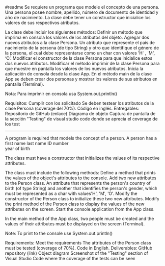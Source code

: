 #readme
Se requiere un programa que modele el concepto de una persona. Una persona posee nombre, apellido, número de documento de identidad y año de nacimiento. La clase debe tener un constructor que inicialice los valores de sus respectivos atributos.

La clase debe incluir los siguientes métodos:
Definir un método que imprima en consola los valores de los atributos del objeto.
Agregar dos nuevos atributos a la clase Persona. 
Un atributo que represente el país de nacimiento de la persona (de tipo String) y otro que identifique el género de la persona, el cual debe representarse como un char con valores 'H' , 'M', ‘O’.
Modificar el constructor de la clase Persona para que inicialice estos dos nuevos atributos.
Modificar el método imprimir de la clase Persona para que muestre en pantalla los valores de los nuevos atributos.
Inicia la aplicación de consola desde la clase App. En el método main de la clase App se deben crear dos personas y mostrar los valores de sus atributos en pantalla (Terminal).

Nota: Para imprimir en consola usa System.out.println()

Requisitos:
Cumplir con los solicitado
Se deben testear los atributos de la clase Persona (coverage del 70%). 
Código en inglés.
Entregables:
Repositorio de GitHub (enlace)
Diagrama de objeto
Captura de pantalla de la sección "Testing" de visual studio code donde se aprecia el coverage de los test

-------

A program is required that models the concept of a person. A person has a 
    first name 
    last name 
    ID number  
    year of birth

The class must have a constructor that initializes the values ​​of its respective attributes.

The class must include the following methods:
    Define a method that prints the values ​​of the object's attributes to the console.
    Add two new attributes to the Person class.
    An attribute that represents the person's 
        country of birth (of type String) and another that 
        identifies the person's gender, 
        which must be represented as a char with values ​​'H', 'M', 'O'.
    Modify the constructor of the Person class to initialize these two new attributes.
    Modify the print method of the Person class to display the values ​​of the new attributes on the screen.
    Start the console application from the App class.

 In the main method of the App class, two people must be created and the values ​​of their attributes must be displayed on the screen (Terminal).

Note: To print to the console use System.out.println()

Requirements:
Meet the requirements
The attributes of the Person class must be tested (coverage of 70%).
Code in English.
Deliverables:
GitHub repository (link)
Object diagram
Screenshot of the "Testing" section of Visual Studio Code where the coverage of the tests can be seen